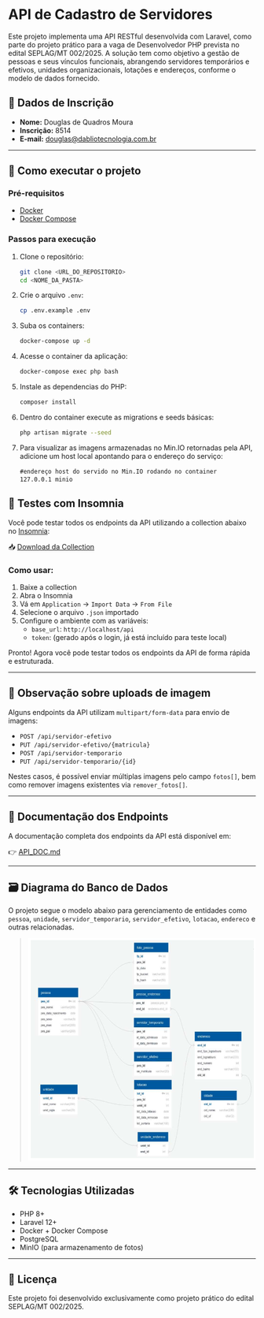 # API de Cadastro de Servidores

Este projeto implementa uma API RESTful desenvolvida com Laravel, como parte do projeto prático para a vaga de Desenvolvedor PHP prevista no edital SEPLAG/MT 002/2025. A solução tem como objetivo a gestão de pessoas e seus vínculos funcionais, abrangendo servidores temporários e efetivos, unidades organizacionais, lotações e endereços, conforme o modelo de dados fornecido.

## 👤 Dados de Inscrição

-   **Nome:** Douglas de Quadros Moura
-   **Inscrição:** 8514
-   **E-mail:** douglas@dabliotecnologia.com.br

---

## 🚀 Como executar o projeto

### Pré-requisitos

-   [Docker](https://www.docker.com/)
-   [Docker Compose](https://docs.docker.com/compose/)

### Passos para execução

1. Clone o repositório:

    ```bash
    git clone <URL_DO_REPOSITORIO>
    cd <NOME_DA_PASTA>
    ```

2. Crie o arquivo `.env`:

    ```bash
    cp .env.example .env
    ```

3. Suba os containers:

    ```bash
    docker-compose up -d
    ```

4. Acesse o container da aplicação:

    ```bash
    docker-compose exec php bash
    ```

5. Instale as dependencias do PHP:

    ```bash
    composer install
    ```

6. Dentro do container execute as migrations e seeds básicas:

    ```bash
    php artisan migrate --seed
    ```

7. Para visualizar as imagens armazenadas no Min.IO retornadas pela API, adicione um host local apontando para o endereço do serviço:
    ```
    #endereço host do servido no Min.IO rodando no container
    127.0.0.1 minio
    ```

## 🧪 Testes com Insomnia

Você pode testar todos os endpoints da API utilizando a collection abaixo no [Insomnia](https://insomnia.rest/):

📥 [Download da Collection](./docs/Insomnia_2025-04-01.json)

### Como usar:

1. Baixe a collection
2. Abra o Insomnia
3. Vá em `Application` → `Import Data` → `From File`
4. Selecione o arquivo `.json` importado
5. Configure o ambiente com as variáveis:
    - `base_url`: `http://localhost/api`
    - `token`: (gerado após o login, já está incluído para teste local)

Pronto! Agora você pode testar todos os endpoints da API de forma rápida e estruturada.

---

## 📎 Observação sobre uploads de imagem

Alguns endpoints da API utilizam `multipart/form-data` para envio de imagens:

-   `POST /api/servidor-efetivo`
-   `PUT /api/servidor-efetivo/{matricula}`
-   `POST /api/servidor-temporario`
-   `PUT /api/servidor-temporario/{id}`

Nestes casos, é possível enviar múltiplas imagens pelo campo `fotos[]`, bem como remover imagens existentes via `remover_fotos[]`.

---

## 📘 Documentação dos Endpoints

A documentação completa dos endpoints da API está disponível em:

👉 [API_DOC.md](./API_DOC.md)

---

## 🗃️ Diagrama do Banco de Dados

O projeto segue o modelo abaixo para gerenciamento de entidades como `pessoa`, `unidade`, `servidor_temporario`, `servidor_efetivo`, `lotacao`, `endereco` e outras relacionadas.

> ![Diagrama ER](./docs/diagrama.png)

---

## 🛠️ Tecnologias Utilizadas

-   PHP 8+
-   Laravel 12+
-   Docker + Docker Compose
-   PostgreSQL
-   MinIO (para armazenamento de fotos)

---

## 📄 Licença

Este projeto foi desenvolvido exclusivamente como projeto prático do edital SEPLAG/MT 002/2025.

